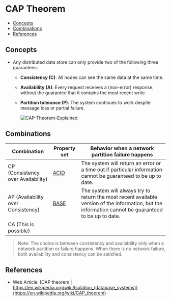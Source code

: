 # CAP Theorem

- [Concepts](#concepts)
- [Combinations](#combinations)
- [References](#references)

## Concepts
- Any distributed data store can only provide two of the following three guarantees:
   - **Consistency (C)**: All nodes can see the same data at the same time.
   - **Availability (A)**: Every request receives a (non-error) response, without the guarantee that it contains the most recent write.
   - **Partition tolerance (P)**: The system continues to work despite message loss or partial failure.

     ![CAP-Theorem-Explained](https://user-images.githubusercontent.com/8989447/150275056-ecdea92d-fe35-4a15-9c77-16b0f9ece6b4.png)

## Combinations
| Combination | Property set | Behavior when a network partition failure happens |
|----|----|----|
| CP (Consistency over Availability) | [ACID](Transaction.md#acid-consistency-over-availability) | The system will return an error or a time out if particular information cannot be guaranteed to be up to date. |
| AP (Availability over Consistency) | [BASE](Transaction.md#base-availability-over-consistency---eventual-consistency) | The system will always try to return the most recent available version of the information, but the information cannot be guaranteed to be up to date. |
| CA (This is possible)  | | |

> Note: The choice is between consistency and availability only when a network partition or failure happens. When there is no network failure, both availability and consistency can be satisfied.

## References
- Web Article: [CAP theorem | https://en.wikipedia.org/wiki/Isolation_(database_systems)](https://en.wikipedia.org/wiki/CAP_theorem)
